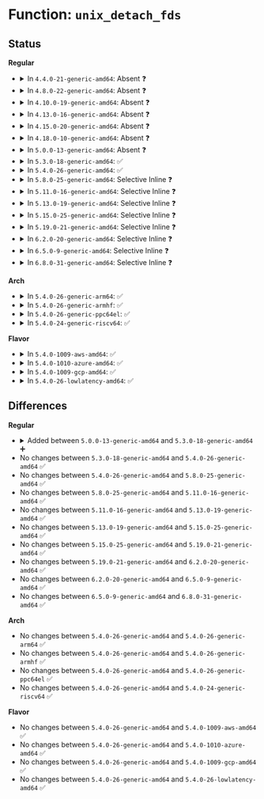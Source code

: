 # Function: <code>unix_detach_fds</code>

## Status
<b>Regular</b>
<ul>
<li>
<details>
<summary>In <code>4.4.0-21-generic-amd64</code>: Absent ❓</summary>

```json
{
  "name": "unix_detach_fds",
  "collision_type": "Unique Static",
  "inline_type": "Selective",
  "funcs": [
    {
      "addr": 18446744071586964784,
      "name": "unix_detach_fds",
      "external": false,
      "loc": "net/unix/af_unix.c:1491",
      "file": "net/unix/af_unix.c",
      "inline": "not declared, inlined",
      "caller_inline": [],
      "caller_func": [
        "net/unix/af_unix.c:unix_dgram_recvmsg",
        "net/unix/af_unix.c:unix_destruct_scm",
        "net/unix/af_unix.c:unix_stream_read_generic"
      ]
    }
  ],
  "symbols": [
    {
      "addr": 18446744071586964784,
      "name": "unix_detach_fds.isra.21",
      "section": ".text",
      "bind": "STB_LOCAL",
      "size": 77
    }
  ]
}
```
</details>
</li>
<li>
<details>
<summary>In <code>4.8.0-22-generic-amd64</code>: Absent ❓</summary>

```json
{
  "name": "unix_detach_fds",
  "collision_type": "Unique Static",
  "inline_type": "Selective",
  "funcs": [
    {
      "addr": 18446744071587411152,
      "name": "unix_detach_fds",
      "external": false,
      "loc": "net/unix/af_unix.c:1479",
      "file": "net/unix/af_unix.c",
      "inline": "not declared, inlined",
      "caller_inline": [],
      "caller_func": [
        "net/unix/af_unix.c:unix_stream_read_generic",
        "net/unix/af_unix.c:unix_dgram_recvmsg",
        "net/unix/af_unix.c:unix_destruct_scm"
      ]
    }
  ],
  "symbols": [
    {
      "addr": 18446744071587411152,
      "name": "unix_detach_fds.isra.21",
      "section": ".text",
      "bind": "STB_LOCAL",
      "size": 77
    }
  ]
}
```
</details>
</li>
<li>
<details>
<summary>In <code>4.10.0-19-generic-amd64</code>: Absent ❓</summary>

```json
{
  "name": "unix_detach_fds",
  "collision_type": "Unique Static",
  "inline_type": "Selective",
  "funcs": [
    {
      "addr": 18446744071587614448,
      "name": "unix_detach_fds",
      "external": false,
      "loc": "net/unix/af_unix.c:1484",
      "file": "net/unix/af_unix.c",
      "inline": "not declared, inlined",
      "caller_inline": [],
      "caller_func": [
        "net/unix/af_unix.c:unix_stream_read_generic",
        "net/unix/af_unix.c:unix_dgram_recvmsg",
        "net/unix/af_unix.c:unix_destruct_scm"
      ]
    }
  ],
  "symbols": [
    {
      "addr": 18446744071587614448,
      "name": "unix_detach_fds.isra.23",
      "section": ".text",
      "bind": "STB_LOCAL",
      "size": 77
    }
  ]
}
```
</details>
</li>
<li>
<details>
<summary>In <code>4.13.0-16-generic-amd64</code>: Absent ❓</summary>

```json
{
  "name": "unix_detach_fds",
  "collision_type": "Unique Static",
  "inline_type": "Selective",
  "funcs": [
    {
      "addr": 18446744071587763968,
      "name": "unix_detach_fds",
      "external": false,
      "loc": "net/unix/af_unix.c:1491",
      "file": "net/unix/af_unix.c",
      "inline": "not declared, inlined",
      "caller_inline": [],
      "caller_func": [
        "net/unix/af_unix.c:unix_stream_read_generic",
        "net/unix/af_unix.c:unix_dgram_recvmsg",
        "net/unix/af_unix.c:unix_destruct_scm"
      ]
    }
  ],
  "symbols": [
    {
      "addr": 18446744071587763968,
      "name": "unix_detach_fds.isra.25",
      "section": ".text",
      "bind": "STB_LOCAL",
      "size": 77
    }
  ]
}
```
</details>
</li>
<li>
<details>
<summary>In <code>4.15.0-20-generic-amd64</code>: Absent ❓</summary>

```json
{
  "name": "unix_detach_fds",
  "collision_type": "Unique Static",
  "inline_type": "Selective",
  "funcs": [
    {
      "addr": 18446744071588292768,
      "name": "unix_detach_fds",
      "external": false,
      "loc": "net/unix/af_unix.c:1492",
      "file": "net/unix/af_unix.c",
      "inline": "not declared, inlined",
      "caller_inline": [],
      "caller_func": [
        "net/unix/af_unix.c:unix_stream_read_generic",
        "net/unix/af_unix.c:unix_dgram_recvmsg",
        "net/unix/af_unix.c:unix_destruct_scm"
      ]
    }
  ],
  "symbols": [
    {
      "addr": 18446744071588292768,
      "name": "unix_detach_fds.isra.25",
      "section": ".text",
      "bind": "STB_LOCAL",
      "size": 77
    }
  ]
}
```
</details>
</li>
<li>
<details>
<summary>In <code>4.18.0-10-generic-amd64</code>: Absent ❓</summary>

```json
{
  "name": "unix_detach_fds",
  "collision_type": "Unique Static",
  "inline_type": "Selective",
  "funcs": [
    {
      "addr": 18446744071588646160,
      "name": "unix_detach_fds",
      "external": false,
      "loc": "net/unix/af_unix.c:1482",
      "file": "net/unix/af_unix.c",
      "inline": "not declared, inlined",
      "caller_inline": [],
      "caller_func": [
        "net/unix/af_unix.c:unix_stream_read_generic",
        "net/unix/af_unix.c:unix_dgram_recvmsg",
        "net/unix/af_unix.c:unix_destruct_scm"
      ]
    }
  ],
  "symbols": [
    {
      "addr": 18446744071588646160,
      "name": "unix_detach_fds.isra.27",
      "section": ".text",
      "bind": "STB_LOCAL",
      "size": 77
    }
  ]
}
```
</details>
</li>
<li>
<details>
<summary>In <code>5.0.0-13-generic-amd64</code>: Absent ❓</summary>

```json
{
  "name": "unix_detach_fds",
  "collision_type": "Unique Static",
  "inline_type": "Selective",
  "funcs": [
    {
      "addr": 18446744071588862144,
      "name": "unix_detach_fds",
      "external": false,
      "loc": "net/unix/af_unix.c:1499",
      "file": "net/unix/af_unix.c",
      "inline": "not declared, inlined",
      "caller_inline": [],
      "caller_func": [
        "net/unix/af_unix.c:unix_stream_read_generic",
        "net/unix/af_unix.c:unix_dgram_recvmsg",
        "net/unix/af_unix.c:unix_destruct_scm"
      ]
    }
  ],
  "symbols": [
    {
      "addr": 18446744071588862144,
      "name": "unix_detach_fds.isra.29",
      "section": ".text",
      "bind": "STB_LOCAL",
      "size": 77
    }
  ]
}
```
</details>
</li>
<li>
<details>
<summary>In <code>5.3.0-18-generic-amd64</code>: ✅</summary>

```c
void unix_detach_fds(struct scm_cookie * scm, struct sk_buff * skb)
```

```json
{
  "name": "unix_detach_fds",
  "collision_type": "Unique Global",
  "inline_type": "No",
  "funcs": [
    {
      "addr": 18446744071589322896,
      "name": "unix_detach_fds",
      "external": true,
      "loc": "net/unix/scm.c:125",
      "file": "net/unix/scm.c",
      "inline": "seen, unknown",
      "caller_inline": [],
      "caller_func": [
        "net/unix/af_unix.c:unix_stream_read_generic",
        "net/unix/af_unix.c:unix_dgram_recvmsg",
        "net/unix/scm.c:unix_destruct_scm"
      ]
    }
  ],
  "symbols": [
    {
      "addr": 18446744071589322896,
      "name": "unix_detach_fds",
      "section": ".text",
      "bind": "STB_GLOBAL",
      "size": 80
    }
  ]
}
```
</details>
</li>
<li>
<details>
<summary>In <code>5.4.0-26-generic-amd64</code>: ✅</summary>

```c
void unix_detach_fds(struct scm_cookie * scm, struct sk_buff * skb)
```

```json
{
  "name": "unix_detach_fds",
  "collision_type": "Unique Global",
  "inline_type": "No",
  "funcs": [
    {
      "addr": 18446744071589547136,
      "name": "unix_detach_fds",
      "external": true,
      "loc": "net/unix/scm.c:125",
      "file": "net/unix/scm.c",
      "inline": "seen, unknown",
      "caller_inline": [],
      "caller_func": [
        "net/unix/af_unix.c:unix_stream_read_generic",
        "net/unix/af_unix.c:unix_dgram_recvmsg",
        "net/unix/scm.c:unix_destruct_scm"
      ]
    }
  ],
  "symbols": [
    {
      "addr": 18446744071589547136,
      "name": "unix_detach_fds",
      "section": ".text",
      "bind": "STB_GLOBAL",
      "size": 80
    }
  ]
}
```
</details>
</li>
<li>
<details>
<summary>In <code>5.8.0-25-generic-amd64</code>: Selective Inline ❓</summary>

```c
void unix_detach_fds(struct scm_cookie * scm, struct sk_buff * skb)
```

```json
{
  "name": "unix_detach_fds",
  "collision_type": "Unique Global",
  "inline_type": "Selective",
  "funcs": [
    {
      "addr": 18446744071590550372,
      "name": "unix_detach_fds",
      "external": true,
      "loc": "net/unix/scm.c:125",
      "file": "net/unix/scm.c",
      "inline": "not declared, inlined",
      "caller_inline": [
        "net/unix/scm.c:unix_destruct_scm"
      ],
      "caller_func": [
        "net/unix/af_unix.c:unix_stream_read_generic",
        "net/unix/af_unix.c:unix_dgram_recvmsg"
      ]
    }
  ],
  "symbols": [
    {
      "addr": 18446744071590550208,
      "name": "unix_detach_fds",
      "section": ".text",
      "bind": "STB_GLOBAL",
      "size": 77
    }
  ]
}
```
</details>
</li>
<li>
<details>
<summary>In <code>5.11.0-16-generic-amd64</code>: Selective Inline ❓</summary>

```c
void unix_detach_fds(struct scm_cookie * scm, struct sk_buff * skb)
```

```json
{
  "name": "unix_detach_fds",
  "collision_type": "Unique Global",
  "inline_type": "Selective",
  "funcs": [
    {
      "addr": 18446744071590610076,
      "name": "unix_detach_fds",
      "external": true,
      "loc": "net/unix/scm.c:126",
      "file": "net/unix/scm.c",
      "inline": "not declared, inlined",
      "caller_inline": [
        "net/unix/scm.c:unix_destruct_scm"
      ],
      "caller_func": [
        "net/unix/af_unix.c:unix_stream_read_generic",
        "net/unix/af_unix.c:unix_dgram_recvmsg"
      ]
    }
  ],
  "symbols": [
    {
      "addr": 18446744071590609904,
      "name": "unix_detach_fds",
      "section": ".text",
      "bind": "STB_GLOBAL",
      "size": 77
    }
  ]
}
```
</details>
</li>
<li>
<details>
<summary>In <code>5.13.0-19-generic-amd64</code>: Selective Inline ❓</summary>

```c
void unix_detach_fds(struct scm_cookie * scm, struct sk_buff * skb)
```

```json
{
  "name": "unix_detach_fds",
  "collision_type": "Unique Global",
  "inline_type": "Selective",
  "funcs": [
    {
      "addr": 18446744071590535484,
      "name": "unix_detach_fds",
      "external": true,
      "loc": "net/unix/scm.c:126",
      "file": "net/unix/scm.c",
      "inline": "not declared, inlined",
      "caller_inline": [
        "net/unix/scm.c:unix_destruct_scm"
      ],
      "caller_func": [
        "net/unix/af_unix.c:unix_stream_read_generic",
        "net/unix/af_unix.c:unix_dgram_recvmsg"
      ]
    }
  ],
  "symbols": [
    {
      "addr": 18446744071590535312,
      "name": "unix_detach_fds",
      "section": ".text",
      "bind": "STB_GLOBAL",
      "size": 77
    }
  ]
}
```
</details>
</li>
<li>
<details>
<summary>In <code>5.15.0-25-generic-amd64</code>: Selective Inline ❓</summary>

```c
void unix_detach_fds(struct scm_cookie * scm, struct sk_buff * skb)
```

```json
{
  "name": "unix_detach_fds",
  "collision_type": "Unique Global",
  "inline_type": "Selective",
  "funcs": [
    {
      "addr": 18446744071591345580,
      "name": "unix_detach_fds",
      "external": true,
      "loc": "net/unix/scm.c:128",
      "file": "net/unix/scm.c",
      "inline": "not declared, inlined",
      "caller_inline": [
        "net/unix/scm.c:unix_destruct_scm"
      ],
      "caller_func": [
        "net/unix/af_unix.c:unix_stream_read_generic",
        "net/unix/af_unix.c:__unix_dgram_recvmsg"
      ]
    }
  ],
  "symbols": [
    {
      "addr": 18446744071591345408,
      "name": "unix_detach_fds",
      "section": ".text",
      "bind": "STB_GLOBAL",
      "size": 77
    }
  ]
}
```
</details>
</li>
<li>
<details>
<summary>In <code>5.19.0-21-generic-amd64</code>: Selective Inline ❓</summary>

```c
void unix_detach_fds(struct scm_cookie * scm, struct sk_buff * skb)
```

```json
{
  "name": "unix_detach_fds",
  "collision_type": "Unique Global",
  "inline_type": "Selective",
  "funcs": [
    {
      "addr": 18446744071593018028,
      "name": "unix_detach_fds",
      "external": true,
      "loc": "net/unix/scm.c:128",
      "file": "net/unix/scm.c",
      "inline": "not declared, inlined",
      "caller_inline": [
        "net/unix/scm.c:unix_destruct_scm"
      ],
      "caller_func": [
        "net/unix/af_unix.c:unix_stream_read_generic",
        "net/unix/af_unix.c:__unix_dgram_recvmsg"
      ]
    }
  ],
  "symbols": [
    {
      "addr": 18446744071593017856,
      "name": "unix_detach_fds",
      "section": ".text",
      "bind": "STB_GLOBAL",
      "size": 89
    }
  ]
}
```
</details>
</li>
<li>
<details>
<summary>In <code>6.2.0-20-generic-amd64</code>: Selective Inline ❓</summary>

```c
void unix_detach_fds(struct scm_cookie * scm, struct sk_buff * skb)
```

```json
{
  "name": "unix_detach_fds",
  "collision_type": "Unique Global",
  "inline_type": "Selective",
  "funcs": [
    {
      "addr": 18446744071594908524,
      "name": "unix_detach_fds",
      "external": true,
      "loc": "net/unix/scm.c:128",
      "file": "net/unix/scm.c",
      "inline": "not declared, inlined",
      "caller_inline": [
        "net/unix/scm.c:unix_destruct_scm"
      ],
      "caller_func": [
        "net/unix/af_unix.c:unix_stream_read_generic",
        "net/unix/af_unix.c:__unix_dgram_recvmsg"
      ]
    }
  ],
  "symbols": [
    {
      "addr": 18446744071594908336,
      "name": "unix_detach_fds",
      "section": ".text",
      "bind": "STB_GLOBAL",
      "size": 89
    }
  ]
}
```
</details>
</li>
<li>
<details>
<summary>In <code>6.5.0-9-generic-amd64</code>: Selective Inline ❓</summary>

```c
void unix_detach_fds(struct scm_cookie * scm, struct sk_buff * skb)
```

```json
{
  "name": "unix_detach_fds",
  "collision_type": "Unique Global",
  "inline_type": "Selective",
  "funcs": [
    {
      "addr": 18446744071595300159,
      "name": "unix_detach_fds",
      "external": true,
      "loc": "net/unix/scm.c:129",
      "file": "net/unix/scm.c",
      "inline": "not declared, inlined",
      "caller_inline": [
        "net/unix/scm.c:unix_destruct_scm"
      ],
      "caller_func": [
        "net/unix/af_unix.c:unix_stream_read_generic",
        "net/unix/af_unix.c:__unix_dgram_recvmsg"
      ]
    }
  ],
  "symbols": [
    {
      "addr": 18446744071595299936,
      "name": "unix_detach_fds",
      "section": ".text",
      "bind": "STB_GLOBAL",
      "size": 123
    }
  ]
}
```
</details>
</li>
<li>
<details>
<summary>In <code>6.8.0-31-generic-amd64</code>: Selective Inline ❓</summary>

```c
void unix_detach_fds(struct scm_cookie * scm, struct sk_buff * skb)
```

```json
{
  "name": "unix_detach_fds",
  "collision_type": "Unique Global",
  "inline_type": "Selective",
  "funcs": [
    {
      "addr": 18446744071596141663,
      "name": "unix_detach_fds",
      "external": true,
      "loc": "net/unix/scm.c:127",
      "file": "net/unix/scm.c",
      "inline": "not declared, inlined",
      "caller_inline": [
        "net/unix/scm.c:unix_destruct_scm"
      ],
      "caller_func": [
        "net/unix/af_unix.c:unix_stream_read_generic",
        "net/unix/af_unix.c:__unix_dgram_recvmsg"
      ]
    }
  ],
  "symbols": [
    {
      "addr": 18446744071596141440,
      "name": "unix_detach_fds",
      "section": ".text",
      "bind": "STB_GLOBAL",
      "size": 123
    }
  ]
}
```
</details>
</li>
</ul>
<b>Arch</b>
<ul>
<li>
<details>
<summary>In <code>5.4.0-26-generic-arm64</code>: ✅</summary>

```c
void unix_detach_fds(struct scm_cookie * scm, struct sk_buff * skb)
```

```json
{
  "name": "unix_detach_fds",
  "collision_type": "Unique Global",
  "inline_type": "No",
  "funcs": [
    {
      "addr": 18446603336503219520,
      "name": "unix_detach_fds",
      "external": true,
      "loc": "net/unix/scm.c:125",
      "file": "net/unix/scm.c",
      "inline": "seen, unknown",
      "caller_inline": [],
      "caller_func": [
        "net/unix/af_unix.c:unix_stream_read_generic",
        "net/unix/af_unix.c:unix_dgram_recvmsg",
        "net/unix/scm.c:unix_destruct_scm"
      ]
    }
  ],
  "symbols": [
    {
      "addr": 18446603336503219520,
      "name": "unix_detach_fds",
      "section": ".text",
      "bind": "STB_GLOBAL",
      "size": 104
    }
  ]
}
```
</details>
</li>
<li>
<details>
<summary>In <code>5.4.0-26-generic-armhf</code>: ✅</summary>

```c
void unix_detach_fds(struct scm_cookie * scm, struct sk_buff * skb)
```

```json
{
  "name": "unix_detach_fds",
  "collision_type": "Unique Global",
  "inline_type": "No",
  "funcs": [
    {
      "addr": 3235889144,
      "name": "unix_detach_fds",
      "external": true,
      "loc": "net/unix/scm.c:125",
      "file": "net/unix/scm.c",
      "inline": "seen, unknown",
      "caller_inline": [],
      "caller_func": [
        "net/unix/af_unix.c:unix_stream_read_generic",
        "net/unix/af_unix.c:unix_dgram_recvmsg",
        "net/unix/scm.c:unix_destruct_scm"
      ]
    }
  ],
  "symbols": [
    {
      "addr": 3235889144,
      "name": "unix_detach_fds",
      "section": ".text",
      "bind": "STB_GLOBAL",
      "size": 92
    }
  ]
}
```
</details>
</li>
<li>
<details>
<summary>In <code>5.4.0-26-generic-ppc64el</code>: ✅</summary>

```c
void unix_detach_fds(struct scm_cookie * scm, struct sk_buff * skb)
```

```json
{
  "name": "unix_detach_fds",
  "collision_type": "Unique Global",
  "inline_type": "No",
  "funcs": [
    {
      "addr": 13835058055296956160,
      "name": "unix_detach_fds",
      "external": true,
      "loc": "net/unix/scm.c:125",
      "file": "net/unix/scm.c",
      "inline": "seen, unknown",
      "caller_inline": [],
      "caller_func": [
        "net/unix/af_unix.c:unix_stream_read_generic",
        "net/unix/af_unix.c:unix_dgram_recvmsg",
        "net/unix/scm.c:unix_destruct_scm"
      ]
    }
  ],
  "symbols": [
    {
      "addr": 13835058055296956160,
      "name": "unix_detach_fds",
      "section": ".text",
      "bind": "STB_GLOBAL",
      "size": 160
    }
  ]
}
```
</details>
</li>
<li>
<details>
<summary>In <code>5.4.0-24-generic-riscv64</code>: ✅</summary>

```c
void unix_detach_fds(struct scm_cookie * scm, struct sk_buff * skb)
```

```json
{
  "name": "unix_detach_fds",
  "collision_type": "Unique Global",
  "inline_type": "No",
  "funcs": [
    {
      "addr": 18446743936279252988,
      "name": "unix_detach_fds",
      "external": true,
      "loc": "net/unix/scm.c:125",
      "file": "net/unix/scm.c",
      "inline": "seen, unknown",
      "caller_inline": [],
      "caller_func": [
        "net/unix/af_unix.c:unix_stream_read_generic",
        "net/unix/af_unix.c:unix_dgram_recvmsg",
        "net/unix/scm.c:unix_destruct_scm"
      ]
    }
  ],
  "symbols": [
    {
      "addr": 18446743936279252988,
      "name": "unix_detach_fds",
      "section": ".text",
      "bind": "STB_GLOBAL",
      "size": 100
    }
  ]
}
```
</details>
</li>
</ul>
<b>Flavor</b>
<ul>
<li>
<details>
<summary>In <code>5.4.0-1009-aws-amd64</code>: ✅</summary>

```c
void unix_detach_fds(struct scm_cookie * scm, struct sk_buff * skb)
```

```json
{
  "name": "unix_detach_fds",
  "collision_type": "Unique Global",
  "inline_type": "No",
  "funcs": [
    {
      "addr": 18446744071589151504,
      "name": "unix_detach_fds",
      "external": true,
      "loc": "net/unix/scm.c:125",
      "file": "net/unix/scm.c",
      "inline": "seen, unknown",
      "caller_inline": [],
      "caller_func": [
        "net/unix/af_unix.c:unix_stream_read_generic",
        "net/unix/af_unix.c:unix_dgram_recvmsg",
        "net/unix/scm.c:unix_destruct_scm"
      ]
    }
  ],
  "symbols": [
    {
      "addr": 18446744071589151504,
      "name": "unix_detach_fds",
      "section": ".text",
      "bind": "STB_GLOBAL",
      "size": 80
    }
  ]
}
```
</details>
</li>
<li>
<details>
<summary>In <code>5.4.0-1010-azure-amd64</code>: ✅</summary>

```c
void unix_detach_fds(struct scm_cookie * scm, struct sk_buff * skb)
```

```json
{
  "name": "unix_detach_fds",
  "collision_type": "Unique Global",
  "inline_type": "No",
  "funcs": [
    {
      "addr": 18446744071588876496,
      "name": "unix_detach_fds",
      "external": true,
      "loc": "net/unix/scm.c:125",
      "file": "net/unix/scm.c",
      "inline": "seen, unknown",
      "caller_inline": [],
      "caller_func": [
        "net/unix/af_unix.c:unix_stream_read_generic",
        "net/unix/af_unix.c:unix_dgram_recvmsg",
        "net/unix/scm.c:unix_destruct_scm"
      ]
    }
  ],
  "symbols": [
    {
      "addr": 18446744071588876496,
      "name": "unix_detach_fds",
      "section": ".text",
      "bind": "STB_GLOBAL",
      "size": 80
    }
  ]
}
```
</details>
</li>
<li>
<details>
<summary>In <code>5.4.0-1009-gcp-amd64</code>: ✅</summary>

```c
void unix_detach_fds(struct scm_cookie * scm, struct sk_buff * skb)
```

```json
{
  "name": "unix_detach_fds",
  "collision_type": "Unique Global",
  "inline_type": "No",
  "funcs": [
    {
      "addr": 18446744071589588368,
      "name": "unix_detach_fds",
      "external": true,
      "loc": "net/unix/scm.c:125",
      "file": "net/unix/scm.c",
      "inline": "seen, unknown",
      "caller_inline": [],
      "caller_func": [
        "net/unix/af_unix.c:unix_stream_read_generic",
        "net/unix/af_unix.c:unix_dgram_recvmsg",
        "net/unix/scm.c:unix_destruct_scm"
      ]
    }
  ],
  "symbols": [
    {
      "addr": 18446744071589588368,
      "name": "unix_detach_fds",
      "section": ".text",
      "bind": "STB_GLOBAL",
      "size": 80
    }
  ]
}
```
</details>
</li>
<li>
<details>
<summary>In <code>5.4.0-26-lowlatency-amd64</code>: ✅</summary>

```c
void unix_detach_fds(struct scm_cookie * scm, struct sk_buff * skb)
```

```json
{
  "name": "unix_detach_fds",
  "collision_type": "Unique Global",
  "inline_type": "No",
  "funcs": [
    {
      "addr": 18446744071589636176,
      "name": "unix_detach_fds",
      "external": true,
      "loc": "net/unix/scm.c:125",
      "file": "net/unix/scm.c",
      "inline": "seen, unknown",
      "caller_inline": [],
      "caller_func": [
        "net/unix/af_unix.c:unix_stream_read_generic",
        "net/unix/af_unix.c:unix_dgram_recvmsg",
        "net/unix/scm.c:unix_destruct_scm"
      ]
    }
  ],
  "symbols": [
    {
      "addr": 18446744071589636176,
      "name": "unix_detach_fds",
      "section": ".text",
      "bind": "STB_GLOBAL",
      "size": 80
    }
  ]
}
```
</details>
</li>
</ul>

## Differences
<b>Regular</b>
<ul>
<li>
<details>
<summary>Added between <code>5.0.0-13-generic-amd64</code> and <code>5.3.0-18-generic-amd64</code> ➕</summary>

```c
void unix_detach_fds(struct scm_cookie * scm, struct sk_buff * skb)
```
</details>
</li>
<li>
No changes between <code>5.3.0-18-generic-amd64</code> and <code>5.4.0-26-generic-amd64</code> ✅
</li>
<li>
No changes between <code>5.4.0-26-generic-amd64</code> and <code>5.8.0-25-generic-amd64</code> ✅
</li>
<li>
No changes between <code>5.8.0-25-generic-amd64</code> and <code>5.11.0-16-generic-amd64</code> ✅
</li>
<li>
No changes between <code>5.11.0-16-generic-amd64</code> and <code>5.13.0-19-generic-amd64</code> ✅
</li>
<li>
No changes between <code>5.13.0-19-generic-amd64</code> and <code>5.15.0-25-generic-amd64</code> ✅
</li>
<li>
No changes between <code>5.15.0-25-generic-amd64</code> and <code>5.19.0-21-generic-amd64</code> ✅
</li>
<li>
No changes between <code>5.19.0-21-generic-amd64</code> and <code>6.2.0-20-generic-amd64</code> ✅
</li>
<li>
No changes between <code>6.2.0-20-generic-amd64</code> and <code>6.5.0-9-generic-amd64</code> ✅
</li>
<li>
No changes between <code>6.5.0-9-generic-amd64</code> and <code>6.8.0-31-generic-amd64</code> ✅
</li>
</ul>
<b>Arch</b>
<ul>
<li>
No changes between <code>5.4.0-26-generic-amd64</code> and <code>5.4.0-26-generic-arm64</code> ✅
</li>
<li>
No changes between <code>5.4.0-26-generic-amd64</code> and <code>5.4.0-26-generic-armhf</code> ✅
</li>
<li>
No changes between <code>5.4.0-26-generic-amd64</code> and <code>5.4.0-26-generic-ppc64el</code> ✅
</li>
<li>
No changes between <code>5.4.0-26-generic-amd64</code> and <code>5.4.0-24-generic-riscv64</code> ✅
</li>
</ul>
<b>Flavor</b>
<ul>
<li>
No changes between <code>5.4.0-26-generic-amd64</code> and <code>5.4.0-1009-aws-amd64</code> ✅
</li>
<li>
No changes between <code>5.4.0-26-generic-amd64</code> and <code>5.4.0-1010-azure-amd64</code> ✅
</li>
<li>
No changes between <code>5.4.0-26-generic-amd64</code> and <code>5.4.0-1009-gcp-amd64</code> ✅
</li>
<li>
No changes between <code>5.4.0-26-generic-amd64</code> and <code>5.4.0-26-lowlatency-amd64</code> ✅
</li>
</ul>
